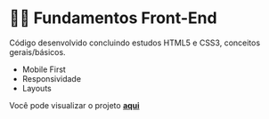 # 🐱‍💻 Fundamentos Front-End
Código desenvolvido concluindo estudos HTML5 e CSS3, conceitos gerais/básicos.
- Mobile First
- Responsividade
- Layouts

Você pode visualizar o projeto [**aqui**](https://608fede9521eb79bef16f249--elegant-sammet-5b6a14.netlify.app/)

